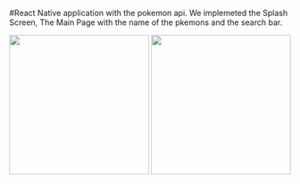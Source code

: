 #React Native application with the pokemon api.
We implemeted the Splash Screen, The Main Page with the name of the pkemons and the search bar.


<div>
<img src='https://user-images.githubusercontent.com/81264536/159654802-9187b5ad-c6c2-4232-8162-4ae42c45d917.png' width=250>
<img src='https://user-images.githubusercontent.com/81264536/159654817-8a581ced-5e71-4c9b-89b2-1ff5e7f8b84f.png' width=250>
</div>
